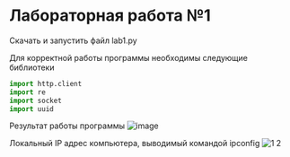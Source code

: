 # Лабораторная работа №1

Скачать и запустить файл lab1.py

Для корректной работы программы необходимы следующие библиотеки
```python
import http.client
import re
import socket
import uuid
```

Результат работы программы
![image](https://user-images.githubusercontent.com/131467212/233772504-7507af2e-dbc7-400f-99db-0d2f3810c6fc.png)



 Локальный IP адрес компьютера, выводимый командой ipconfig
![1 2](https://user-images.githubusercontent.com/131467212/233776973-b619c196-ab80-4633-b84b-3fb366f36cdd.png)
